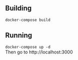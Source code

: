 ## Building
```docker-compose build```
<br>

## Running 
```docker-compose up -d```
<br>
Then go to http://localhost:3000
